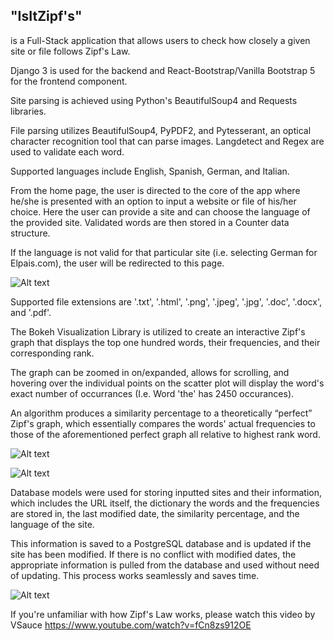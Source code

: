 <h2> "IsItZipf's" </h2> is a Full-Stack application that allows users to check how closely a given site or file follows Zipf's Law. 


Django 3 is used for the backend and React-Bootstrap/Vanilla Bootstrap 5 for the frontend component.

Site parsing is achieved using Python's BeautifulSoup4 and Requests libraries. 

File parsing utilizes BeautifulSoup4, PyPDF2, and Pytesserant, an optical character recognition tool that can parse images. Langdetect and Regex are used to validate each word. 

Supported languages include English, Spanish, German, and Italian.

From the home page, the user is directed to the core of the app where he/she is presented with an option to input a website or file of his/her choice. Here the user can provide a 
site and can choose the language of the provided site. Validated words are then stored in a Counter data structure.

If the language is not valid for that particular site (i.e. selecting German for Elpais.com), the user will be redirected to this page.

![Alt text](https://i.imgur.com/hhtkVob.png?raw=true "Selection page")

Supported file extensions are '.txt', '.html', '.png', '.jpeg', '.jpg', '.doc', '.docx', and '.pdf'. 

The Bokeh Visualization Library is utilized to create an interactive Zipf's graph that displays the top one hundred words, their frequencies, and their corresponding rank.

The graph can be zoomed in on/expanded, allows for scrolling, and hovering over the individual points on the scatter plot will display the word's exact number of occurrances (I.e. Word 'the' has 2450 occurances). 

An algorithm produces a similarity percentage to a theoretically “perfect” Zipf's graph, which essentially compares the words' actual frequencies to those of the aforementioned perfect graph all relative to highest rank word.

![Alt text](https://i.imgur.com/H1ZjWhh.png?raw=true "Graph for FILE")

![Alt text](https://i.imgur.com/M5FpUlX.png?raw=true "Graph for Site")

Database models were used for storing inputted sites and their information, which includes the URL itself, the dictionary the words and the frequencies are stored in,
the last modified date, the similarity percentage, and the language of the site.

This information is saved to a PostgreSQL database and is updated if the site has been modified. If there is no conflict with modified dates, the appropriate information is pulled from
the database and used without need of updating. This process works seamlessly and saves time.

![Alt text](https://i.imgur.com/QFPnN4R.png?raw=true "Graph for Site")

If you're unfamiliar with how Zipf's Law works, please watch this video by VSauce
https://www.youtube.com/watch?v=fCn8zs912OE



